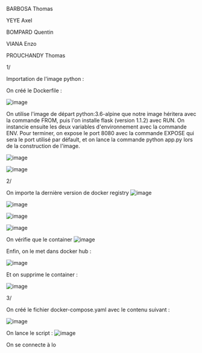 BARBOSA Thomas

YEYE Axel

BOMPARD Quentin

VIANA Enzo

PROUCHANDY Thomas


1/

Importation de l'image python :


On créé le Dockerfile : 

![image](https://user-images.githubusercontent.com/73823634/201700930-e4394fb7-f2fa-4a12-94d4-93a805aaf008.png)


On utilise l'image de départ python:3.6-alpine que notre image héritera avec la commande FROM, puis l'on installe flask (version 1.1.2) avec RUN. On instancie ensuite les deux variables d'environnement avec la commande ENV.
Pour terminer, on expose le port 8080 avec la commande EXPOSE qui sera le port utilisé par défault, et on lance la commande python app.py lors de la construction de l'image.


![image](https://user-images.githubusercontent.com/73823634/201686551-582de7b6-379f-4a53-8db8-bd9281102bdb.png)


![image](https://user-images.githubusercontent.com/73823634/201686584-af2b81ed-f058-47b4-b76e-884a280416bc.png)


2/

On importe la dernière version de docker registry
![image](https://user-images.githubusercontent.com/73823634/201696690-5212ccac-4b4f-4bd4-a304-171fa44fa95b.png)


![image](https://user-images.githubusercontent.com/73823634/201697103-d862cf20-3696-4e85-93ad-b8164c9a45d1.png)


![image](https://user-images.githubusercontent.com/73823634/201697164-3189db39-2151-46ea-950b-f095d13f6340.png)

![image](https://user-images.githubusercontent.com/73823634/201697415-f968ce15-dec6-4670-a4c5-aeee59d70ce2.png)


On vérifie que le container 
![image](https://user-images.githubusercontent.com/73823634/201697570-78d448e0-f881-4544-a20a-5258f5780e7f.png)

Enfin, on le met dans docker hub :

![image](https://user-images.githubusercontent.com/73823634/201697629-ad2c5278-5c71-493c-a98f-177ea7d5d387.png)


Et on supprime le container : 

![image](https://user-images.githubusercontent.com/73823634/201697718-16bb0773-b840-4cfc-9a9d-bbf0360ae3a6.png)

3/

On créé le fichier docker-compose.yaml avec le contenu suivant : 

![image](https://user-images.githubusercontent.com/73823634/201704211-17d159d8-0910-482c-b6b8-1cfffcef5726.png)

On lance le script :
![image](https://user-images.githubusercontent.com/73823634/201704438-83b9ebe2-f9bc-452d-8fed-67d2333b4158.png)

On se connecte à lo


